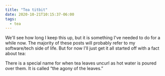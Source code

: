 ```yaml
---
title: "Tea titbit"
date: 2020-10-21T10:15:37-06:00
tags:
  - tea
---
```


We'll see how long I keep this up, but it is something I've needed to do for
a while now. The majority of these posts will probably refer to my
software/tech side of life. But for now I'll just get it all started off with a
fact about tea:

  There is a special name for when tea leaves uncurl as hot water is poured
  over them. It is called “the agony of the leaves.”
